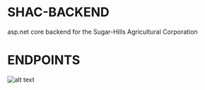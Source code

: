 # SHAC-BACKEND
asp.net core backend for the Sugar-Hills Agricultural Corporation

# ENDPOINTS 
![alt text](https://github.com/tic-tacs/SHAC-BACKEND/blob/main/shac-endpoints.png)
